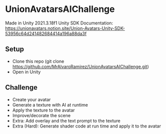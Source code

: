 # UnionAvatarsAIChallenge

Made in Unity 2021.3.18f1
Unity SDK Documentation: https://unionavatars.notion.site/Union-Avatars-Unity-SDK-53956c64d241482684414a196a88da3f

## Setup
- Clone this repo (git clone https://github.com/MrAlvaroRamirez/UnionAvatarsAIChallenge.git)
- Open in Unity

## Challenge
- Create your avatar
- Generate a texture with AI at runtime
- Apply the texture to the avatar
- Improve/decorate the scene
- Extra: Add overlay and the text prompt to the texture
- Extra (Hard): Generate shader code at run time and apply it to the avatar
